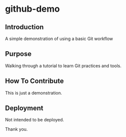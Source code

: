 # github-demo

## Introduction

A simple demonstration of using a basic Git workflow

## Purpose

Walking through a tutorial to learn Git practices and tools.

## How To Contribute

This is just a demonstration.

## Deployment

Not intended to be deployed.

Thank you.
